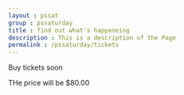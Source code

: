 ```yaml
---
layout : pssat
group : pssaturday
title : find out what's happeneing
description : This is a description of the Page
permalink : /pssaturday/tickets
---
```


Buy tickets soon

THe price will be $80.00
